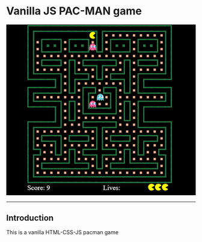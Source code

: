 # Vanilla JS PAC-MAN game

![](assets/preview.png)

___

## Introduction
This is a vanilla HTML-CSS-JS pacman game
